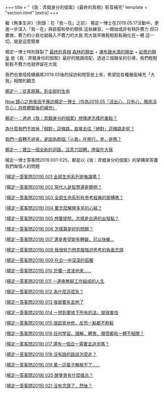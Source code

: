 +++
title = "《我：弄錯身分的個案》《最終的真相》影音補充"
template = "section.html"
[extra]
+++

繼《無事生非》〈附錄：在「我－在」之前〉
楊定一博士在2019.05.17活動中，更進一步深入「我－在」與臣服和參的關係
這些練習，一開始或許有稍許費力
但只要做，費力的小我也就融入不費力的大我
而大我早晚輕輕鬆鬆融化在一體
這一切，就是這麼簡單

楊定一博士特別錄製了
[最终的真相](https://21days.windmusic.com.tw/portal_c1_cnt_page.php?button_num=c1&cnt_id=211662&folder_id=12381&owner_num=c1_51287)
[森林的靜坐](https://21days.windmusic.com.tw/portal_c1_cnt_page.php?button_num=c1&cnt_id=211663&folder_id=12380&owner_num=c1_51287) +
[瀑布跟水滴的靜坐](https://21days.windmusic.com.tw/portal_c1_cnt_page.php?button_num=c1&cnt_id=211664&folder_id=12380&owner_num=c1_51287) +
[岩漿的靜坐](https://21days.windmusic.com.tw/portal_c1_cnt_page.php?button_num=c1&cnt_id=211665&folder_id=12380&owner_num=c1_51287)
是《我：弄錯身份的個案》最好的閱讀搭配，透過三個靜坐的引導，我們輕輕鬆鬆不費力也就停留在大我

我們也會陸陸續續將2019.05後的採訪和問答放上來，希望從各種層面補充「大我」相關的觀念

[楊定一：從真原醫，到全部的生命](https://www.youtube.com/watch?v=JtxurenJknc)

[Now 歸心之旅張涵予專訪楊定一博士（作為2019.05「活出心，只有心，徹底活在心」共修體驗後的補充）](https://www.youtube.com/watch?v=f74mkvHN05U&feature=youtu.be)

[楊定一：透過《我：弄錯身分的個案》想傳達怎樣的重點？](https://www.youtube.com/watch?v=hsL6fA9hD3o)

[為什麼我們不放掉「相對」這條路，直接去往「絕對」這條路走呢？](https://www.youtube.com/watch?v=40uyISy0geU)

[我們一直轉不過來，是因為那個「小我」在修行、參，是嗎？](https://www.youtube.com/watch?v=HUbCqzQYj3c&feature=youtu.be)

[楊定一：建立一個全新的迴路，注意力回轉，停留在大我](https://www.youtube.com/watch?v=2pf9-VUVu_4)

楊定一博士答客問2019.001-025，都是以《我：弄錯身分的個案》的架構來答覆我們每個人的問題

[[楊定一答客問2019] 001 全部生命系列是唯識嗎？](https://www.youtube.com/watch?v=pH2AyIvaLGw)

[[楊定一答客問2019] 002 現代人是智慧還是聰明？](https://www.youtube.com/watch?v=_WoPq9q1B0k&feature=youtu.be)

[[楊定一答客問2019] 003 全部生命系列有參考經典的架構嗎？](https://www.youtube.com/watch?v=Qn11HVAmtFc)

[[楊定一答客問2019] 004 要怎麼解開多年的心結？](https://www.youtube.com/watch?v=NG8yANhQI9o)

[[楊定一答客問2019] 005 想要提問，怎樣是合適的出發點？](https://www.youtube.com/watch?v=px52hCKUc4Q)

[[楊定一答客問2019] 006 怎樣算是好的問題？](https://www.youtube.com/watch?v=Wt49V4Ekwbk)

[[楊定一答客問2019] 007 還是希望能有轉變，可以快樂…](https://www.youtube.com/watch?v=1fJVq_0HaKA)

[[楊定一答客問2019] 008 我很努力想克服強迫思考的負面念頭](https://www.youtube.com/watch?v=n1o4Puz7pGg)

[[楊定一答客問2019] 009 在合一中深深的孤獨](https://www.youtube.com/watch?v=eOBJV_Bi0AY)

[[楊定一答客問2019] 010 恐懼一波波地來……](https://www.youtube.com/watch?v=nVkQdcPi-tI)

[[楊定一答客問2019] 011 一連串無聊工作組成的人生](https://www.youtube.com/watch?v=XMrEwqYfavk)

[[楊定一答客問2019] 012 為什麼這麼急？](https://www.youtube.com/watch?v=ir7ysFdHSdI&feature=youtu.be)

[[楊定一答客問2019] 013 我就要失去他了](https://www.youtube.com/watch?v=30GRjkIEgOQ)

[[楊定一答客問2019] 014 一想到要放下所有的法，就很害怕](https://www.youtube.com/watch?v=V4ZAxl03k8M)

[[楊定一答客問2019] 015 很認真地修，反而一點都不輕鬆](https://www.youtube.com/watch?v=Sst1LOV5VfA)

[[楊定一答客問2019] 016 任何學習、理解、體會、領悟都和一體不相關？](https://www.youtube.com/watch?v=i75706VP8QQ)

[[楊定一答客問2019] 017 還有一個合一需要去追求嗎？](https://www.youtube.com/watch?v=hdAy-3teVlo)

[[楊定一答客問2019] 018 沒有路的路該怎麼走？](https://www.youtube.com/watch?v=tm92_bRcqXw)

[[楊定一答客問2019] 019 萬一這輩子解脫不了……](https://www.youtube.com/watch?v=BD01O2AkyFE)

[[楊定一答客問2019] 020 醒覺會有什麼徵兆？](https://www.youtube.com/watch?v=ZDHRIrR3RXI)

[[楊定一答客問2019] 021 沒有念頭了，然後？](https://www.youtube.com/watch?v=D9dQwUByZ3s)

